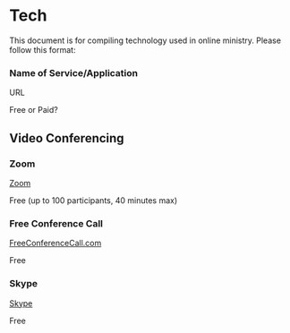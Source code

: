 # Tech

This document is for compiling technology used in online ministry. Please follow this format:

### Name of Service/Application

URL

Free or Paid?


## Video Conferencing

### Zoom

[Zoom](https://zoom.us)

Free (up to 100 participants, 40 minutes max)

### Free Conference Call

[FreeConferenceCall.com](https://freeconferencecall.com)

Free

### Skype

[Skype](https://www.skype.com)

Free

